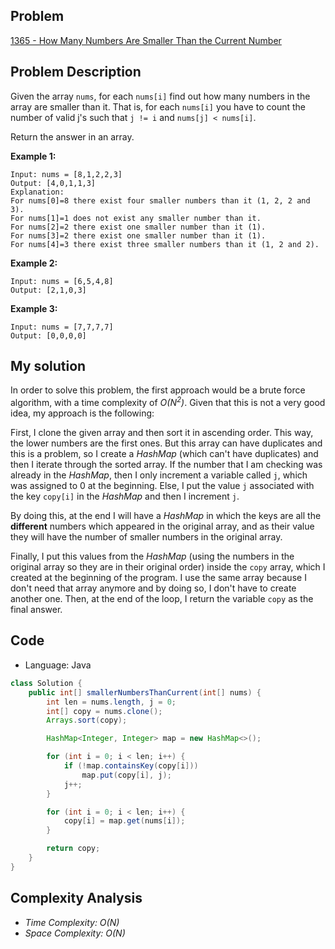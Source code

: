
## Problem

[1365 - How Many Numbers Are Smaller Than the Current Number](https://leetcode.com/problems/how-many-numbers-are-smaller-than-the-current-number/)

## Problem Description

Given the array `nums`, for each `nums[i]` find out how many numbers in the array are smaller than it. That is, for each `nums[i]` you have to count the number of valid j's such that `j != i` and `nums[j] < nums[i]`.

Return the answer in an array.

__Example 1:__
```
Input: nums = [8,1,2,2,3]
Output: [4,0,1,1,3]
Explanation:
For nums[0]=8 there exist four smaller numbers than it (1, 2, 2 and 3).
For nums[1]=1 does not exist any smaller number than it.
For nums[2]=2 there exist one smaller number than it (1).
For nums[3]=2 there exist one smaller number than it (1).
For nums[4]=3 there exist three smaller numbers than it (1, 2 and 2).
```

__Example 2:__
```
Input: nums = [6,5,4,8]
Output: [2,1,0,3]
```

__Example 3:__
```
Input: nums = [7,7,7,7]
Output: [0,0,0,0]
```

## My solution

In order to solve this problem, the first approach would be a brute force algorithm, with a time complexity of _O(N<sup>2</sup>)_. Given that this is not a very good idea, my approach is the following:

First, I clone the given array and then sort it in ascending order. This way, the lower numbers are the first ones. But this array can have duplicates and this is a problem, so I create a _HashMap_ (which can't have duplicates) and then I iterate through the sorted array. If the number that I am checking was already in the _HashMap_, then I only increment a variable called `j`, which was assigned to 0 at the beginning. Else, I put the value `j` associated with the key `copy[i]` in the _HashMap_ and then I increment `j`.

By doing this, at the end I will have a _HashMap_ in which the keys are all the __different__ numbers which appeared in the original array, and as their value they will have the number of smaller numbers in the original array.

Finally, I put this values from the _HashMap_ (using the numbers in the original array so they are in their original order) inside the `copy` array, which I created at the beginning of the program. I use the same array because I don't need that array anymore and by doing so, I don't have to create another one. Then, at the end of the loop, I return the variable `copy` as the final answer.

## Code

- Language: Java

```java
class Solution {
    public int[] smallerNumbersThanCurrent(int[] nums) {
        int len = nums.length, j = 0;
        int[] copy = nums.clone();
        Arrays.sort(copy);

        HashMap<Integer, Integer> map = new HashMap<>();

        for (int i = 0; i < len; i++) {
            if (!map.containsKey(copy[i]))
                map.put(copy[i], j);
            j++;
        }

        for (int i = 0; i < len; i++) {
            copy[i] = map.get(nums[i]);
        }

        return copy;
    }
}
```

## Complexity Analysis

- _Time Complexity: O(N)_
- _Space Complexity: O(N)_

